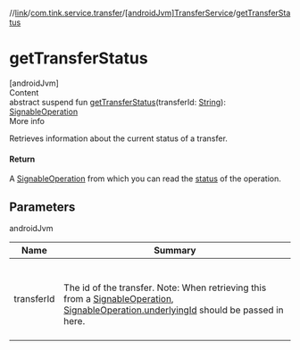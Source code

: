 //[link](../../index.md)/[com.tink.service.transfer](../index.md)/[[androidJvm]TransferService](index.md)/[getTransferStatus](get-transfer-status.md)



# getTransferStatus  
[androidJvm]  
Content  
abstract suspend fun [getTransferStatus](get-transfer-status.md)(transferId: [String](https://kotlinlang.org/api/latest/jvm/stdlib/kotlin/-string/index.html)): [SignableOperation](../../com.tink.model.transfer/[android-jvm]-signable-operation/index.md)  
More info  


Retrieves information about the current status of a transfer.



#### Return  


A [SignableOperation](../../com.tink.model.transfer/[android-jvm]-signable-operation/index.md) from which you can read the [status](../../com.tink.model.transfer/[android-jvm]-signable-operation/-status/index.md) of the operation.



## Parameters  
  
androidJvm  
  
|  Name|  Summary| 
|---|---|
| <a name="com.tink.service.transfer/TransferService/getTransferStatus/#kotlin.String/PointingToDeclaration/"></a>transferId| <a name="com.tink.service.transfer/TransferService/getTransferStatus/#kotlin.String/PointingToDeclaration/"></a><br><br>The id of the transfer. Note: When retrieving this from a [SignableOperation](../../com.tink.model.transfer/[android-jvm]-signable-operation/index.md), [SignableOperation.underlyingId](../../com.tink.model.transfer/[android-jvm]-signable-operation/underlying-id.md) should be passed in here.<br><br>
  
  



